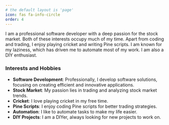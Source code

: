 ```yaml
---
# the default layout is 'page'
icon: fas fa-info-circle
order: 4
---
```


<!-- > Add Markdown syntax content to file `_tabs/about.md`{: .filepath } and it will show up on this page.
{: .prompt-tip } -->


I am a professional software developer with a deep passion for the stock market. Both of these interests occupy much of my time. Apart from coding and trading, I enjoy playing cricket and writing Pine scripts. I am known for my laziness, which has driven me to automate most of my work. I am also a DIY enthusiast.

### Interests and Hobbies
- **Software Development**: Professionally, I develop software solutions, focusing on creating efficient and innovative applications.
- **Stock Market**: My passion lies in trading and analyzing stock market trends.
- **Cricket**: I love playing cricket in my free time.
- **Pine Scripts**: I enjoy coding Pine scripts for better trading strategies.
- **Automation**: I like to automate tasks to make my life easier.
- **DIY Projects**: I am a DIYer, always looking for new projects to work on.

<!-- ### Connect

<p align="left">
    <a href="https://in.tradingview.com/u/EquityCraze/">
        <img src="https://avatars.githubusercontent.com/u/7644688?s=64&v=4" alt="TradingView Profile" style="margin-right: 10px;">
    </a>
    <a href="https://x.com/EquityCraze">
        <img src="https://img.icons8.com/?size=64&id=phOKFKYpe00C&format=png&color=000000" alt="Twitter Profile" style="margin-left: 10px;">
    </a>
</p> -->
